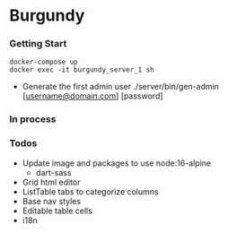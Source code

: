 # Burgundy

### Getting Start
```shell
docker-compose up
docker exec -it burgundy_server_1 sh
```

- Generate the first admin user
./server/bin/gen-admin [username@domain.com] [password]

### In process


### Todos
- Update image and packages to use node:16-alpine
  - dart-sass
- Grid html editor
- ListTable tabs to categorize columns
- Base nav styles
- Editable table cells
- i18n
